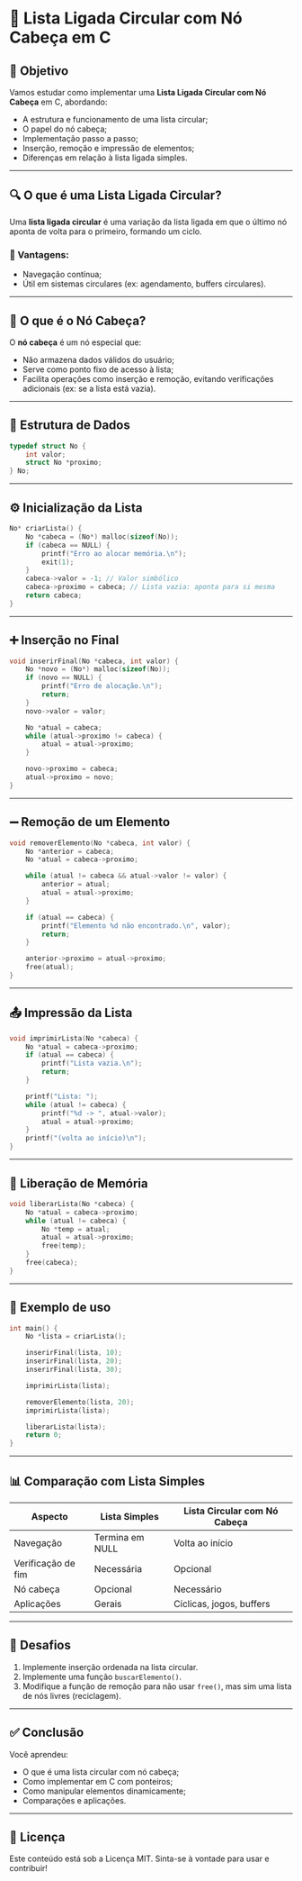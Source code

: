 
# 🔄  Lista Ligada Circular com Nó Cabeça em C

## 📌 Objetivo

Vamos estudar como implementar uma **Lista Ligada Circular com Nó Cabeça** em C, abordando:

- A estrutura e funcionamento de uma lista circular;
- O papel do nó cabeça;
- Implementação passo a passo;
- Inserção, remoção e impressão de elementos;
- Diferenças em relação à lista ligada simples.

---

## 🔍 O que é uma Lista Ligada Circular?

Uma **lista ligada circular** é uma variação da lista ligada em que o último nó aponta de volta para o primeiro, formando um ciclo.

### 🎯 Vantagens:
- Navegação contínua;
- Útil em sistemas circulares (ex: agendamento, buffers circulares).

---

## 🎩 O que é o Nó Cabeça?

O **nó cabeça** é um nó especial que:
- Não armazena dados válidos do usuário;
- Serve como ponto fixo de acesso à lista;
- Facilita operações como inserção e remoção, evitando verificações adicionais (ex: se a lista está vazia).

---

## 🧱 Estrutura de Dados

```c
typedef struct No {
    int valor;
    struct No *proximo;
} No;
```

---

## ⚙️ Inicialização da Lista

```c
No* criarLista() {
    No *cabeca = (No*) malloc(sizeof(No));
    if (cabeca == NULL) {
        printf("Erro ao alocar memória.\n");
        exit(1);
    }
    cabeca->valor = -1; // Valor simbólico
    cabeca->proximo = cabeca; // Lista vazia: aponta para si mesma
    return cabeca;
}
```

---

## ➕ Inserção no Final

```c
void inserirFinal(No *cabeca, int valor) {
    No *novo = (No*) malloc(sizeof(No));
    if (novo == NULL) {
        printf("Erro de alocação.\n");
        return;
    }
    novo->valor = valor;

    No *atual = cabeca;
    while (atual->proximo != cabeca) {
        atual = atual->proximo;
    }

    novo->proximo = cabeca;
    atual->proximo = novo;
}
```

---

## ➖ Remoção de um Elemento

```c
void removerElemento(No *cabeca, int valor) {
    No *anterior = cabeca;
    No *atual = cabeca->proximo;

    while (atual != cabeca && atual->valor != valor) {
        anterior = atual;
        atual = atual->proximo;
    }

    if (atual == cabeca) {
        printf("Elemento %d não encontrado.\n", valor);
        return;
    }

    anterior->proximo = atual->proximo;
    free(atual);
}
```

---

## 📤 Impressão da Lista

```c
void imprimirLista(No *cabeca) {
    No *atual = cabeca->proximo;
    if (atual == cabeca) {
        printf("Lista vazia.\n");
        return;
    }

    printf("Lista: ");
    while (atual != cabeca) {
        printf("%d -> ", atual->valor);
        atual = atual->proximo;
    }
    printf("(volta ao início)\n");
}
```

---

## 🧹 Liberação de Memória

```c
void liberarLista(No *cabeca) {
    No *atual = cabeca->proximo;
    while (atual != cabeca) {
        No *temp = atual;
        atual = atual->proximo;
        free(temp);
    }
    free(cabeca);
}
```

---

## 🧪 Exemplo de uso

```c
int main() {
    No *lista = criarLista();

    inserirFinal(lista, 10);
    inserirFinal(lista, 20);
    inserirFinal(lista, 30);

    imprimirLista(lista);

    removerElemento(lista, 20);
    imprimirLista(lista);

    liberarLista(lista);
    return 0;
}
```

---

## 📊 Comparação com Lista Simples

| Aspecto                 | Lista Simples              | Lista Circular com Nó Cabeça |
|------------------------|----------------------------|-------------------------------|
| Navegação              | Termina em NULL            | Volta ao início               |
| Verificação de fim     | Necessária                 | Opcional                      |
| Nó cabeça              | Opcional                   | Necessário                    |
| Aplicações             | Gerais                     | Cíclicas, jogos, buffers      |

---

## 🧠 Desafios

1. Implemente inserção ordenada na lista circular.
2. Implemente uma função `buscarElemento()`.
3. Modifique a função de remoção para não usar `free()`, mas sim uma lista de nós livres (reciclagem).

---

## ✅ Conclusão

Você aprendeu:

- O que é uma lista circular com nó cabeça;
- Como implementar em C com ponteiros;
- Como manipular elementos dinamicamente;
- Comparações e aplicações.

---

## 📎 Licença

Este conteúdo está sob a Licença MIT. Sinta-se à vontade para usar e contribuir!
